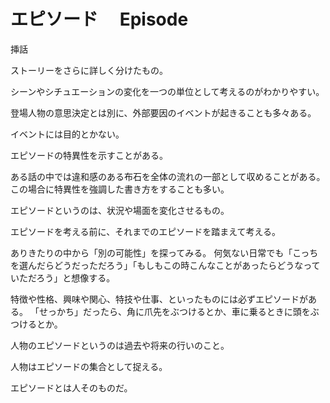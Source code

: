 # エピソード　 Episode

挿話

ストーリーをさらに詳しく分けたもの。

シーンやシチュエーションの変化を一つの単位として考えるのがわかりやすい。

登場人物の意思決定とは別に、外部要因のイベントが起きることも多々ある。

イベントには目的とかない。

エピソードの特異性を示すことがある。

ある話の中では違和感のある布石を全体の流れの一部として収めることがある。
この場合に特異性を強調した書き方をすることも多い。

エピソードというのは、状況や場面を変化させるもの。

エピソードを考える前に、それまでのエピソードを踏まえて考える。

ありきたりの中から「別の可能性」を探ってみる。
何気ない日常でも「こっちを選んだらどうだっただろう」「もしもこの時こんなことがあったらどうなっていただろう」と想像する。

特徴や性格、興味や関心、特技や仕事、といったものには必ずエピソードがある。
「せっかち」だったら、角に爪先をぶつけるとか、車に乗るときに頭をぶつけるとか。

人物のエピソードというのは過去や将来の行いのこと。

人物はエピソードの集合として捉える。

エピソードとは人そのものだ。
